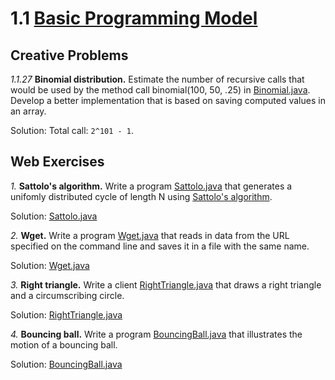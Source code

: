 # 1.1 [Basic Programming Model](https://algs4.cs.princeton.edu/11model/)

## Creative Problems

_1.1.27_ **Binomial distribution.** Estimate the number of recursive calls that would be used by the method call binomial(100, 50, .25) in [Binomial.java](https://algs4.cs.princeton.edu/11model/Binomial.java.html). Develop a better implementation that is based on saving computed values in an array.

Solution: Total call: `2^101 - 1`.

## Web Exercises

_1._ **Sattolo's algorithm.** Write a program [Sattolo.java](https://algs4.cs.princeton.edu/11model/Sattolo.java.html) that generates a unifomly distributed cycle of length N using [Sattolo's algorithm](https://en.wikipedia.org/wiki/Fisher%E2%80%93Yates_shuffle#Sattolo.27s_algorithm).

   Solution: [Sattolo.java](Sattolo.java)

_2._ **Wget.** Write a program [Wget.java](https://algs4.cs.princeton.edu/11model/Wget.java.html) that reads in data from the URL specified on the command line and saves it in a file with the same name.

   Solution: [Wget.java](Wget.java)

_3._ **Right triangle.** Write a client [RightTriangle.java](https://algs4.cs.princeton.edu/11model/RightTriangle.java.html) that draws a right triangle and a circumscribing circle.

   Solution: [RightTriangle.java](RightTriangle.java)

_4._ **Bouncing ball.** Write a program [BouncingBall.java](https://algs4.cs.princeton.edu/11model/BouncingBall.java.html) that illustrates the motion of a bouncing ball.

   Solution: [BouncingBall.java](BouncingBall.java)
